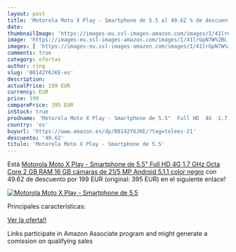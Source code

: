 ```yaml
---
layout: post
title: 'Motorola Moto X Play - Smartphone de 5.5 al 49.62 % de descuento'
date: 
thumbnailImage: 'https://images-eu.ssl-images-amazon.com/images/I/41lrGpN7W%2BL._SL200_.jpg'
image: 'https://images-eu.ssl-images-amazon.com/images/I/41lrGpN7W%2BL._SL200_.jpg'
images: [ 'https://images-eu.ssl-images-amazon.com/images/I/41lrGpN7W%2BL._SL200_.jpg' ]
comments: true
category: ofertas
author: ring
slug: 'B0142Y6JKE-es'
description:
actualPrice: 199 EUR
currency: EUR
price: 199
comparePrice: 395 EUR
inStock: true
prodname: 'Motorola Moto X Play - Smartphone de 5.5"  Full HD  4G  1.7 GHz Octa Core  2 GB RAM  16 GB  cámaras de 21/5 MP  Android 5.1.1  color negro'
country: 'es'
buyurl: 'https://www.amazon.es/dp/B0142Y6JKE/?tag=tolees-21'
descuento: '49.62'
titulo: 'Motorola Moto X Play - Smartphone de 5.5'
---
```


Está [Motorola Moto X Play - Smartphone de 5.5"  Full HD  4G  1.7 GHz Octa Core  2 GB RAM  16 GB  cámaras de 21/5 MP  Android 5.1.1  color negro](https://www.amazon.es/dp/B0142Y6JKE/?tag=tolees-21) con 49.62 de descuento por 199 EUR (original: 395 EUR) en el siguiente enlace!

[![Motorola Moto X Play - Smartphone de 5.5](https://images-eu.ssl-images-amazon.com/images/I/41lrGpN7W%2BL._SL200_.jpg)](https://www.amazon.es/dp/B0142Y6JKE/?tag=tolees-21)

Principales características:


[Ver la oferta!!](https://www.amazon.es/dp/B0142Y6JKE/?tag=tolees-21)

Links participate in Amazon Associate program and might generate a comission on qualifying sales


